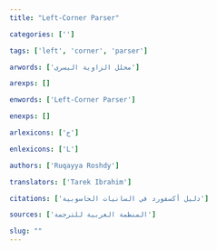 ```yaml
---
title: "Left-Corner Parser"

categories: ['']

tags: ['left', 'corner', 'parser']

arwords: ['محلل الزاوية اليسرى']

arexps: []

enwords: ['Left-Corner Parser']

enexps: []

arlexicons: ['ح']

enlexicons: ['L']

authors: ['Ruqayya Roshdy']

translators: ['Tarek Ibrahim']

citations: ['دليل أكسفورد في السانيات الحاسوبية']

sources: ['المنظمة العربية للترجمة']

slug: ""
---
```


